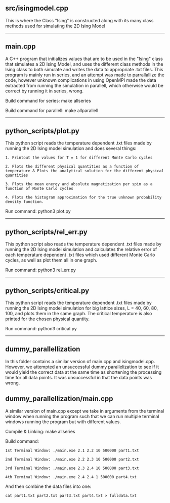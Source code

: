 src/isingmodel.cpp
--------
This is where the Class "Ising" is constructed along with its many class methods used for simulating the 2D Ising Model

--------------------------------------------------

main.cpp
--------
A C++ program that initializes values that are to be used in the "Ising" class that simulates a 2D Ising Model, and uses the different class methods in the Ising class to both simulate and writes the data to appropriate .txt files. This program is mainly run in series, and an attempt was made to parrallallize the code, however unknown complications in using OpenMPI made the data extracted from running the simulation in parallell, which otherwise would be correct by running it in series, wrong.

Build command for series: make allseries

Build command for parallell: make allparallell

--------------------------------------------------

python_scripts/plot.py
--------
This python script reads the temperature dependent .txt files made by running the 2D Ising model simulation and does several things: 
	
    1. Printout the values for T = 1 for different Monte Carlo cycles
	
	2. Plots the different physical quantities as a function of temperature & Plots the analytical solution for the different physical quantities

	3. Plots the mean energy and absolute magnetization per spin as a function of Monte Carlo cycles

	4. Plots the histogram approximation for the true unknown probability density function. 

Run command: python3 plot.py

--------------------------------------------------

python_scripts/rel_err.py
--------
This python script also reads the temperature dependent .txt files made by running the 2D Ising model simulation and calculates the relative error of each temperature dependent .txt files which used different Monte Carlo cycles, as well as plot them all in one graph.

Run command: python3 rel_err.py

--------------------------------------------------

python_scripts/critical.py
--------
This python script reads the temperature dependent .txt files made by running the 2D Ising model simulation for big lattice sizes, L = 40, 60, 80, 100, and plots them in the same graph. The critical temperature is also printed for the chosen physical quantity. 

Run command: python3 critical.py

--------------------------------------------------

dummy_parallellization
--------
In this folder contains a similar version of main.cpp and isingmodel.cpp. However, we attempted an unsuccessful dummy parallelization to see if it would yield the correct data at the same time as shortening the processing time for all data points. It was unsuccessful in that the data points was wrong.

dummy_parallellization/main.cpp
--------
A similar version of main.cpp except we take in arguments from the terminal window when running the program such that we can run multiple terminal windows running the program but with different values.

Compile & Linking: make allseries

Build command: 
	
	1st Terminal Window: ./main.exe 2.1 2.2 10 500000 part1.txt
	
	2nd Terminal Window: ./main.exe 2.2 2.3 10 500000 part2.txt

	3rd Terminal Window: ./main.exe 2.3 2.4 10 500000 part3.txt

	4th Terminal Window: ./main.exe 2.4 2.4 1 500000 part4.txt

And then combine the data files into one:

	cat part1.txt part2.txt part3.txt part4.txt > fulldata.txt
